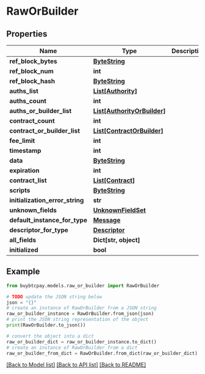 # RawOrBuilder


## Properties

Name | Type | Description | Notes
------------ | ------------- | ------------- | -------------
**ref_block_bytes** | [**ByteString**](ByteString.md) |  | [optional] 
**ref_block_num** | **int** |  | [optional] 
**ref_block_hash** | [**ByteString**](ByteString.md) |  | [optional] 
**auths_list** | [**List[Authority]**](Authority.md) |  | [optional] 
**auths_count** | **int** |  | [optional] 
**auths_or_builder_list** | [**List[AuthorityOrBuilder]**](AuthorityOrBuilder.md) |  | [optional] 
**contract_count** | **int** |  | [optional] 
**contract_or_builder_list** | [**List[ContractOrBuilder]**](ContractOrBuilder.md) |  | [optional] 
**fee_limit** | **int** |  | [optional] 
**timestamp** | **int** |  | [optional] 
**data** | [**ByteString**](ByteString.md) |  | [optional] 
**expiration** | **int** |  | [optional] 
**contract_list** | [**List[Contract]**](Contract.md) |  | [optional] 
**scripts** | [**ByteString**](ByteString.md) |  | [optional] 
**initialization_error_string** | **str** |  | [optional] 
**unknown_fields** | [**UnknownFieldSet**](UnknownFieldSet.md) |  | [optional] 
**default_instance_for_type** | [**Message**](Message.md) |  | [optional] 
**descriptor_for_type** | [**Descriptor**](Descriptor.md) |  | [optional] 
**all_fields** | **Dict[str, object]** |  | [optional] 
**initialized** | **bool** |  | [optional] 

## Example

```python
from buybtcpay.models.raw_or_builder import RawOrBuilder

# TODO update the JSON string below
json = "{}"
# create an instance of RawOrBuilder from a JSON string
raw_or_builder_instance = RawOrBuilder.from_json(json)
# print the JSON string representation of the object
print(RawOrBuilder.to_json())

# convert the object into a dict
raw_or_builder_dict = raw_or_builder_instance.to_dict()
# create an instance of RawOrBuilder from a dict
raw_or_builder_from_dict = RawOrBuilder.from_dict(raw_or_builder_dict)
```
[[Back to Model list]](../README.md#documentation-for-models) [[Back to API list]](../README.md#documentation-for-api-endpoints) [[Back to README]](../README.md)



